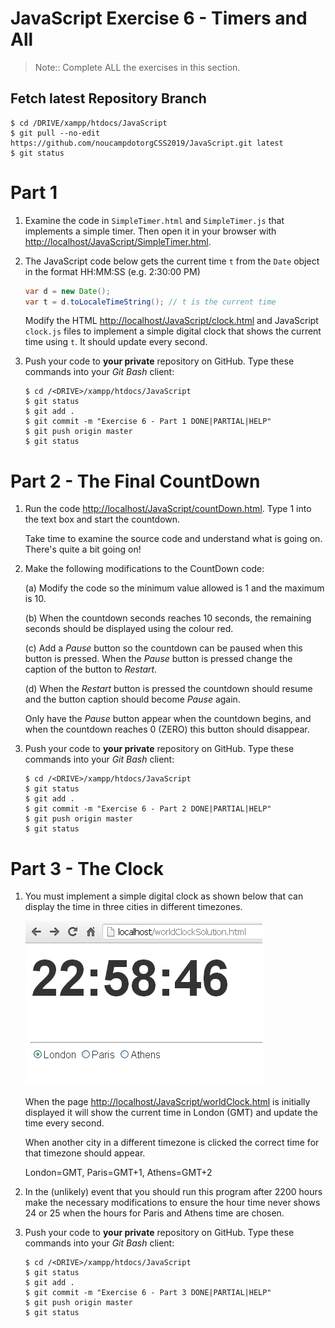 # JavaScript Exercise 6 - Timers and All
		
> Note:: Complete ALL the exercises in this section.


## Fetch latest Repository Branch

```
$ cd /DRIVE/xampp/htdocs/JavaScript
$ git pull --no-edit https://github.com/noucampdotorgCSS2019/JavaScript.git latest
$ git status

```
	
# Part 1

1.	Examine the code in ``SimpleTimer.html`` and ``SimpleTimer.js`` that implements a simple timer.  Then open it in your browser with [http://localhost/JavaScript/SimpleTimer.html](http://localhost/JavaScript/SimpleTimer.html).  
	
1.	The JavaScript code below gets the current time ``t`` from the ``Date`` object in the format HH:MM:SS (e.g. 2:30:00 PM)

	```java
	var d = new Date();
	var t = d.toLocaleTimeString(); // t is the current time

	```

	Modify the HTML [http://localhost/JavaScript/clock.html](http://localhost/JavaScript/clock.html) and JavaScript ``clock.js`` files to implement a simple digital clock that shows the current time using ``t``. It should update every second.

1.	Push your code to **your private** repository on GitHub.  Type these commands into your *Git Bash* client:

	```
	$ cd /<DRIVE>/xampp/htdocs/JavaScript
	$ git status
	$ git add .
	$ git commit -m "Exercise 6 - Part 1 DONE|PARTIAL|HELP"
	$ git push origin master
	$ git status

	```


# Part 2 - The Final CountDown

1.	Run the code [http://localhost/JavaScript/countDown.html](http://localhost/JavaScript/countDown.html).  Type 1 into the text box and start the countdown.

	Take time to examine the source code and understand what is going on.  There's quite a bit going on!


1.	Make the following modifications to the CountDown code:

	(a) Modify the code so the minimum value allowed is 1 and the maximum is 10.
	
	(b) When the countdown seconds reaches 10 seconds, the remaining seconds should be displayed using the colour red.
	
	(c) Add a *Pause* button so the countdown can be paused when this button is pressed. When the *Pause* button is pressed change the caption of the button to *Restart*. 
	
	(d) When the *Restart* button is pressed the countdown should resume and the button caption should become *Pause* again. 

	Only have the *Pause* button appear when the countdown begins, and when the countdown reaches 0 (ZERO) this button should disappear.


1.	Push your code to **your private** repository on GitHub.  Type these commands into your *Git Bash* client:

	```
	$ cd /<DRIVE>/xampp/htdocs/JavaScript
	$ git status
	$ git add .
	$ git commit -m "Exercise 6 - Part 2 DONE|PARTIAL|HELP"
	$ git push origin master
	$ git status

	```

# Part 3 - The Clock

1.	You must implement a simple digital clock as shown below that can display the time in three cities in different timezones. 
	
	![alt text](../images/clock.png "Clock")

	When the page [http://localhost/JavaScript/worldClock.html](http://localhost/JavaScript/worldClock.html) is initially displayed it will show the current time in London (GMT) and update the time every second.
	
	When another city in a different timezone is clicked the correct time for that timezone should appear.
	
	London=GMT, Paris=GMT+1, Athens=GMT+2
	

1.	In the (unlikely) event that you should run this program after 2200 hours make the necessary modifications to ensure the hour time never shows 24 or 25 when the hours for Paris and Athens time are chosen. 


1.	Push your code to **your private** repository on GitHub.  Type these commands into your *Git Bash* client:

	```
	$ cd /<DRIVE>/xampp/htdocs/JavaScript
	$ git status
	$ git add .
	$ git commit -m "Exercise 6 - Part 3 DONE|PARTIAL|HELP"
	$ git push origin master
	$ git status

	```

